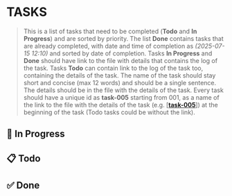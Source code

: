 # TASKS

> This is a list of tasks that need to be completed (**Todo** and **In Progress**) and are sorted by priority. The list **Done** contains tasks that are already completed, with date and time of completion as _(2025-07-15 12:10)_ and sorted by date of completion.
> Tasks **In Progress** and **Done** should have link to the file with details that contains the log of the task.
> Tasks **Todo** can contain link to the log of the task too, containing the details of the task.
> The name of the task should stay short and concise (max 12 words) and should be a single sentence. The details should be in the file with the details of the task.
> Every task should have a unique id as **task-005** starting from 001, as a name of the link to the file with the details of the task (e.g. [**[task-005](/docs/tasks/task-005.md)**]) at the beginning of the task (Todo tasks could be without the link).

## 🔨 In Progress

## 📋 Todo

## ✅ Done
